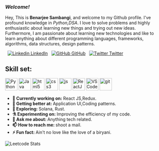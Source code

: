 ### _Welcome!_

Hey, This is <b>Benarjee Sambangi</b>, and welcome to my Github profile. I've profound knowledge in <i>Python,DSA</i>. I love to solve problems and highly enthusiastic about learning new things and trying out new ideas. Furthermore, I am passionate about learning new technologies and like to learn anything about different programming languages, frameworks, algorithms, data structures, design patterns.

&nbsp;
[![Linkedin](https://i.stack.imgur.com/gVE0j.png) LinkedIn](https://www.linkedin.com/in/benarjee-sambangi)
&nbsp;
[![GitHub](https://i.stack.imgur.com/tskMh.png) GitHub](https://github.com/X0rD3v1L)
&nbsp;
[![Twitter](http://i.imgur.com/wWzX9uB.png) Twitter](https://twitter.com/X0r_D3v1L)
## Skill set:

<p align="left">
<img src="https://upload.wikimedia.org/wikipedia/commons/c/c3/Python-logo-notext.svg" height="auto" width="40" title="Python">
<img src="https://www.vectorlogo.zone/logos/java/java-icon.svg" height="auto" width="40" title="Java">
<img src="https://raw.githubusercontent.com/dustin100/dustin100/master/assests/html5-original.svg" height="auto" width="40" title="html5">
<img src="https://raw.githubusercontent.com/dustin100/dustin100/master/assests/css3-original.svg" height="auto" width="40" title="css3">
<img src="https://raw.githubusercontent.com/dustin100/dustin100/master/assests/javascript-plain.svg" height="auto" width="40" title="js">
<img src="https://raw.githubusercontent.com/dustin100/dustin100/master/assests/react-original.svg" height="auto" width="40" title="ReactJS">
<img src="https://raw.githubusercontent.com/dustin100/dustin100/master/assests/visualstudio-plain.svg" height="auto" width="40" title="VS Code">
<img src="https://raw.githubusercontent.com/dustin100/dustin100/master/assests/git-original.svg" height="auto" width="40" title="git">

</p>
<ul>
<li>
  <b>🔭 Currently working on:</b> React JS,Redux.
   </li>
  <li>
     <b>🌱 Getting better at:  </b>  Application UI,Coding patterns.
   </li>
  <li>
     <b>🤔 Exploring: </b> Solana, Rust.
   </li>
   <li>
      <b>⚗️ Experimenting on: </b> Improving the efficiency of my code.
   </li>
   <li>
     <b>💬 Ask me about: </b> Anything tech related.
   </li>
 
   <li>
     <b>📫 How to reach me: </b> shoot a mail.
   </li>
   
   <li>
     <b>⚡ Fun fact:  </b> Ain't no love like the love of a biryani.
   </li>
</ul>
<!-- <img src="https://github-readme-stats.vercel.app/api?username=X0rD3v1L&show_icons=true&include_all_commits=true" width="425"/>
 -->
 
![Leetcode Stats](https://leetcode.card.workers.dev/?username=X0r_D3v1L&style=dark)
